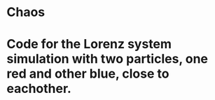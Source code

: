 # Chaos
# Code for the Lorenz system simulation with two particles, one red and other blue, close to eachother.

